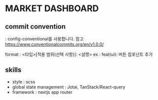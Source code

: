 # MARKET DASHBOARD

## commit convention

: config-conventional를 사용합니다. 참고 https://www.conventionalcommits.org/en/v1.0.0/

format : <타입>[적용 범위(선택 사항)]: <설명>
ex : feat(ui): 버튼 컴포넌트 추가

## skills

- style : scss
- global state management : Jotai, TanStack/React-query
- framework : nextjs app router
